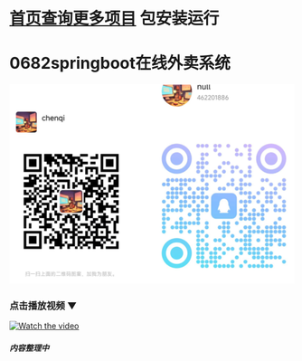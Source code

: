 # [首页查询更多项目](https://github.com/GraduationProject-springboot) 包安装运行


# 0682springboot在线外卖系统

![picture](https://raw.githubusercontent.com/GraduationProject-springboot/.github/main/img/wx.png)

### 点击播放视频 ▼
[![Watch the video](https://i.sstatic.net/Vp2cE.png)](https://www.bilibili.com/video/BV14HerezEwW?p=36)


#####   内容整理中  












